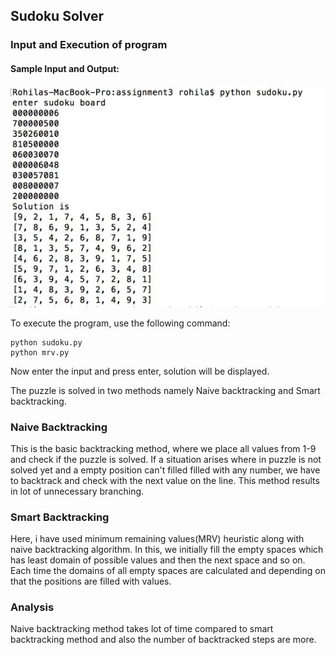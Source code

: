 ## Sudoku Solver 

### Input and Execution of program

#### Sample Input and Output:
![Image](figure_1.JPG)

To execute the program, use the following command:

    python sudoku.py 
    python mrv.py

Now enter the input and press enter, solution will be displayed.

The puzzle is solved in two methods namely Naive backtracking and Smart backtracking.

### Naive Backtracking
This is the basic backtracking method, where we place all values from 1-9 and check if the puzzle is solved. If a situation arises where in puzzle is not solved yet and a empty position can't filled filled with any number, we have to backtrack and check with the next value on the line. This method results in lot of unnecessary branching.

### Smart Backtracking
Here, i have used minimum remaining values(MRV) heuristic along with naive backtracking algorithm. In this, we initially fill the empty spaces which has least domain of possible values and then the next space and so on. Each time the domains of all empty spaces are calculated and depending on that the positions are filled with values.

### Analysis
Naive backtracking method takes lot of time compared to smart backtracking method and also the number of backtracked steps are more.
